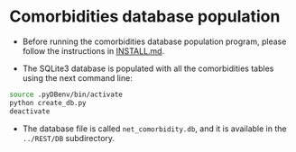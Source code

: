 # Comorbidities database population

* Before running the comorbidities database population program, please follow the instructions in [INSTALL.md](INSTALL.md).

* The SQLite3 database is populated with all the comorbidities tables using the next command line:

```bash
source .pyDBenv/bin/activate
python create_db.py
deactivate
```

* The database file is called `net_comorbidity.db`, and it is available in the `../REST/DB` subdirectory.